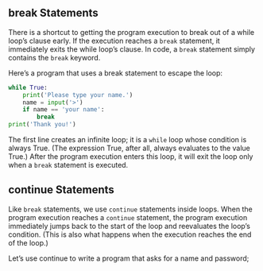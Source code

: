 ## break Statements
There is a shortcut to getting the program execution to break out of a while loop’s clause early. If the execution reaches a `break` statement, it immediately exits the while loop’s clause. In code, a `break` statement simply contains the `break` keyword.  

Here’s a program that uses a break statement to escape the loop:
```python
while True:
    print('Please type your name.')
    name = input('>')
    if name == 'your name':
        break
print('Thank you!') 
```
The first line creates an infinite loop; it is a `while` loop whose condition is always True. (The expression True, after all, always evaluates to the value True.) After the program execution enters this loop, it will exit the loop only when a `break` statement is executed.

## continue Statements
Like `break` statements, we use `continue` statements inside loops. When the program execution reaches a `continue` statement, the program execution immediately jumps back to the start of the loop and reevaluates the loop’s condition. (This is also what happens when the execution reaches the end of the loop.)  

Let’s use continue to write a program that asks for a name and password;  
```python

```
